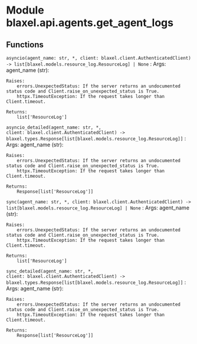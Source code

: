 Module blaxel.api.agents.get_agent_logs
=======================================

Functions
---------

`asyncio(agent_name: str, *, client: blaxel.client.AuthenticatedClient) ‑> list[blaxel.models.resource_log.ResourceLog] | None`
:   Args:
        agent_name (str):
    
    Raises:
        errors.UnexpectedStatus: If the server returns an undocumented status code and Client.raise_on_unexpected_status is True.
        httpx.TimeoutException: If the request takes longer than Client.timeout.
    
    Returns:
        list['ResourceLog']

`asyncio_detailed(agent_name: str, *, client: blaxel.client.AuthenticatedClient) ‑> blaxel.types.Response[list[blaxel.models.resource_log.ResourceLog]]`
:   Args:
        agent_name (str):
    
    Raises:
        errors.UnexpectedStatus: If the server returns an undocumented status code and Client.raise_on_unexpected_status is True.
        httpx.TimeoutException: If the request takes longer than Client.timeout.
    
    Returns:
        Response[list['ResourceLog']]

`sync(agent_name: str, *, client: blaxel.client.AuthenticatedClient) ‑> list[blaxel.models.resource_log.ResourceLog] | None`
:   Args:
        agent_name (str):
    
    Raises:
        errors.UnexpectedStatus: If the server returns an undocumented status code and Client.raise_on_unexpected_status is True.
        httpx.TimeoutException: If the request takes longer than Client.timeout.
    
    Returns:
        list['ResourceLog']

`sync_detailed(agent_name: str, *, client: blaxel.client.AuthenticatedClient) ‑> blaxel.types.Response[list[blaxel.models.resource_log.ResourceLog]]`
:   Args:
        agent_name (str):
    
    Raises:
        errors.UnexpectedStatus: If the server returns an undocumented status code and Client.raise_on_unexpected_status is True.
        httpx.TimeoutException: If the request takes longer than Client.timeout.
    
    Returns:
        Response[list['ResourceLog']]